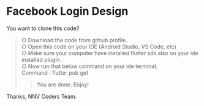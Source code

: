 # Facebook Login Design

You want to clone this code?
> ○ Download the code from github profile. <br>
> ○ Open this code on your IDE (Android Studio, VS Code, etc)<br>
> ○ Make sure your computer have installed flutter sdk also on your ide installed plugin.<br>
> ○ Now run that below command on your ide terminal. <br>
Command : flutter pub get<br>
>> You are done. 
 Enjoy!
 
 Thanks,
 NNV Coders Team.
